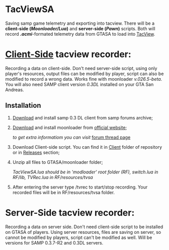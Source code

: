 # TacViewSA

Saving samp game telemetry and exporting into tacview. There will be a **client-side (_Moonloader/Lua_)** and **server-side (_Pawn_)** scripts. Both will record **_.acmi_**-formated telemetry data from GTASA to load into [TacView](https://www.tacview.net/).

# [Client-Side](Client/) tacview recorder:

Recording a data on client-side. Don't need server-side script, using only player's resources, output files can be modified by player, script can also be modified to record a wrong data. Works fine with moonloader _v.026.5-beta_. You will also need SAMP client version _0.3DL_ installed on your GTA San Andreas.

## Installation

1. [Download](https://sampforum.blast.hk/files/03DL/sa-mp-0.3.DL-R1-install.exe) and install samp 0.3 DL client from samp forums archive;

2. [Download](https://www.blast.hk/moonloader/download.php) and install moonloader from [official website](https://www.blast.hk/);

     _to get extra informatiom you can visit_ [forum thread page](https://www.blast.hk/threads/13305/)

3. Download Client-side script. You can find it in [Client](Client/) folder of repository or in [Releases](https://github.com/d7KrEoL/TacViewSA/releases) section;

4. Unzip all files to GTASA/moonloader folder; 

      _TacViewSA.lua should be in 'modloader' root folder (RF), 
      switch.lua in RF/lib, 
      TVRec.lua in RF/resources/tvsa_

5. After entering the server type /tvrec to start/stop recording. Your recorded files will be in RF/resources/tvsa folder.



# Server-Side tacview recorder:

Recording a data on server side. Don't need client-side script to be installed on GTASA of players. Using server resources, files are saving on server, so cannot be modified by players, script can't be modified as well. Will be versions for SAMP 0.3.7-R2 and 0.3DL servers.

